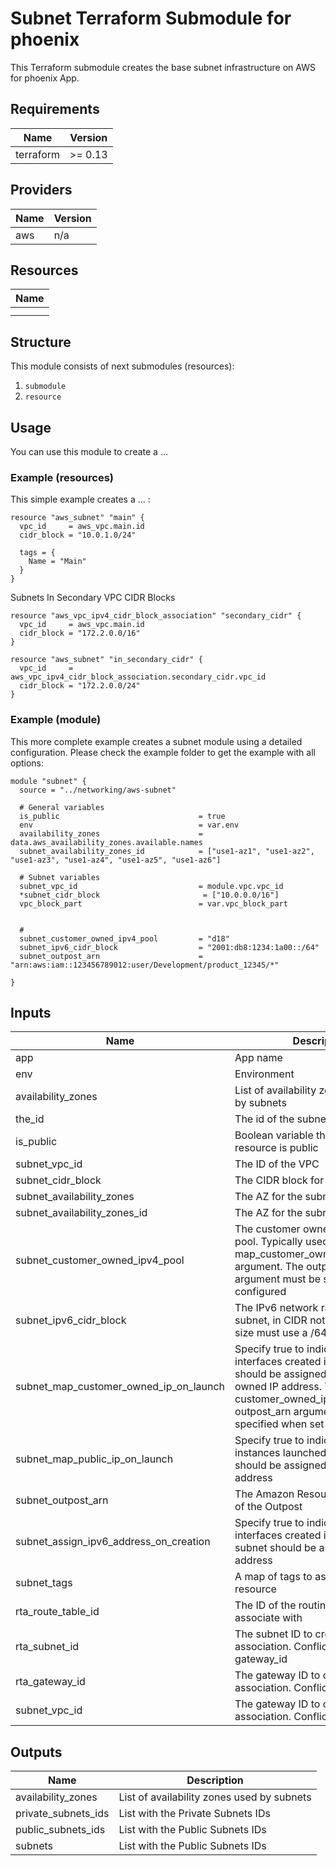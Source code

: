 # Subnet Terraform Submodule for phoenix #

This Terraform submodule creates the base subnet infrastructure on AWS for phoenix App.

<!-- BEGINNING OF PRE-COMMIT-TERRAFORM DOCS HOOK -->
## Requirements

| Name      | Version |
|-----------|---------|
| terraform | >= 0.13 |

## Providers

| Name | Version |
|------|---------|
| aws  | n/a     |

## Resources

| Name |
|------|
|  |
|  |

## Structure
This module consists of next submodules (resources):
1. `submodule`
2. `resource`



## Usage

You can use this module to create a ...

### Example (resources)

This simple example creates a ... :

```
resource "aws_subnet" "main" {
  vpc_id     = aws_vpc.main.id
  cidr_block = "10.0.1.0/24"

  tags = {
    Name = "Main"
  }
}
```


Subnets In Secondary VPC CIDR Blocks
```
resource "aws_vpc_ipv4_cidr_block_association" "secondary_cidr" {
  vpc_id     = aws_vpc.main.id
  cidr_block = "172.2.0.0/16"
}

resource "aws_subnet" "in_secondary_cidr" {
  vpc_id     = aws_vpc_ipv4_cidr_block_association.secondary_cidr.vpc_id
  cidr_block = "172.2.0.0/24"
}
```

### Example (module)

This more complete example creates a subnet module using a detailed configuration. Please check the example folder to get the example with all options:

```
module "subnet" {
  source = "../networking/aws-subnet"

  # General variables
  is_public                               = true
  env                                     = var.env
  availability_zones                      = data.aws_availability_zones.available.names
  subnet_availability_zones_id            = ["use1-az1", "use1-az2", "use1-az3", "use1-az4", "use1-az5", "use1-az6"]

  # Subnet variables
  subnet_vpc_id                           = module.vpc.vpc_id
  *subnet_cidr_block                       = ["10.0.0.0/16"]
  vpc_block_part                          = var.vpc_block_part


  #
  subnet_customer_owned_ipv4_pool         = "d18"
  subnet_ipv6_cidr_block                  = "2001:db8:1234:1a00::/64"
  subnet_outpost_arn                      = "arn:aws:iam::123456789012:user/Development/product_12345/*"

}

```




## Inputs

| Name                                         | Description                                                                                                                                                                                                                                                                                                                                                                                                                                                                                                                                                       | Type          | Default                 | Required |
|----------------------------------------------|-------------------------------------------------------------------------------------------------------------------------------------------------------------------------------------------------------------------------------------------------------------------------------------------------------------------------------------------------------------------------------------------------------------------------------------------------------------------------------------------------------------------------------------------------------------------|---------------|-------------------------|----------|
| app                                          | App name                                                                                                                                                                                                                                                                                                                                                                                                                                                                                                                                                          | `string`      | "phoenix"                | yes      |
| env                                          | Environment                                                                                                                                                                                                                                                                                                                                                                                                                                                                                                                                                       | `string`      | "dev"                   | yes      |
| availability_zones                             | List of availability zones to be used by subnets                                                                                                                                                                                                                                                                                                                                                                                                                                                                                                                                        | `list(any)`      |n/a| yes      |
| the_id                                          | The id of the subnet                                                                                                                                                                                                                                                                                                                                                                                                                                                                                                                                                       | `string`      | n/a                   | yes      |
| is_public                                          |  Boolean variable that decides which resource is public                                                                                                                                                                                                                                                                                                                                                                                                                                                                                                                                                      | `bool`      | n/a                   | yes      |
| subnet_vpc_id                          | The ID of the VPC                                                                                                                                                                                                                                                                                                                                                                                                                                                                                                                                     | `string`      | n/a                     | yes      |
| subnet\_cidr\_block                          | The CIDR block for the subnet                                                                                                                                                                                                                                                                                                                                                                                                                                                                                                                                     | `string`      | n/a                     | yes      |
| subnet\_availability\_zones                  | The AZ for the subnet                                                                                                                                                                                                                                                                                                                                                                                                                                                                                                                                             | `list(any)`   | n/a                     | no       |
| subnet\_availability\_zones\_id              | The AZ for the subnet                                                                                                                                                                                                                                                                                                                                                                                                                                                                                                                                             | `list(any)`   | n/a                     | no       |
| subnet\_customer\_owned\_ipv4\_pool          | The customer owned IPv4 address pool. Typically used with the map_customer_owned_ip_on_launch argument. The outpost_arn argument must be specified when configured                                                                                                                                                                                                                                                                                                                                                                                                | `string`      | n/a                     | no       |
| subnet\_ipv6\_cidr\_block                    | The IPv6 network range for the subnet, in CIDR notation. The subnet size must use a /64 prefix length                                                                                                                                                                                                                                                                                                                                                                                                                                                             | `string`      | n/a                     | no       |
| subnet\_map\_customer\_owned\_ip\_on\_launch | Specify true to indicate that network interfaces created in the subnet should be assigned a customer owned IP address. The customer_owned_ipv4_pool and outpost_arn arguments must be specified when set to true                                                                                                                                                                                                                                                                                                                                                  | `bool`        | `false`                 | no       |
| subnet\_map\_public\_ip\_on\_launch          | Specify true to indicate that instances launched into the subnet should be assigned a public IP address                                                                                                                                                                                                                                                                                                                                                                                                                                                           | `bool`        | `false`                 | no       |
| subnet\_outpost\_arn                         | The Amazon Resource Name (ARN) of the Outpost                                                                                                                                                                                                                                                                                                                                                                                                                                                                                                                     | `string`      | n/a                     | no       |
| subnet\_assign\_ipv6\_address\_on\_creation  | Specify true to indicate that network interfaces created in the specified subnet should be assigned an IPv6 address                                                                                                                                                                                                                                                                                                                                                                                                                                               | `bool`        | `false`                 | no       |
| subnet\_tags                                 | A map of tags to assign to the resource                                                                                                                                                                                                                                                                                                                                                                                                                                                                                                                           | `map(string)` | n/a                     | no       |
| rta_route_table_id                          | The ID of the routing table to associate with                                                                                                                                                                                                                                                                                                                                                                                                                                                                                                                                   | `string`      | n/a    | yes       |
| rta_subnet_id                          | The subnet ID to create an association. Conflicts with gateway_id                                                                                                                                                                                                                                                                                                                                                                                                                                                                                                                                   | `string`      | n/a    | no       |
| rta_gateway_id                          | The gateway ID to create an association. Conflicts with subnet_id                                                                                                                                                                                                                                                                                                                                                                                                                                                                                                                                   | `string`      | n/a    | no       |
| subnet_vpc_id                          | The gateway ID to create an association. Conflicts with subnet_id                                                                                                                                                                                                                                                                                                                                                                                                                                                                                                                                   | `string`      | n/a    | no       |

## Outputs

| Name                  | Description                                |
|-----------------------|--------------------------------------------|
| availability\_zones   | List of availability zones used by subnets |
| private\_subnets\_ids | List with the Private Subnets IDs          |
| public\_subnets\_ids  | List with the Public Subnets IDs           |
| subnets  | List with the Public Subnets IDs           |


<!-- END OF PRE-COMMIT-TERRAFORM DOCS HOOK -->
